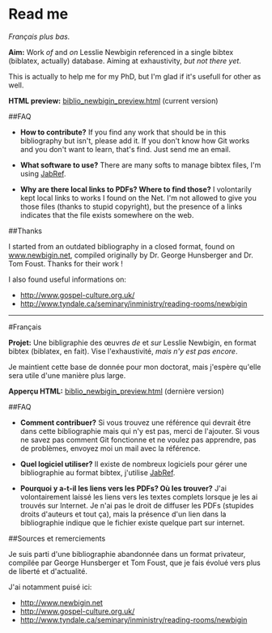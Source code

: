 # Read me
*Français plus bas.*

**Aim:** Work *of* and *on* Lesslie Newbigin referenced in a single bibtex (biblatex, actually) database.
Aiming at exhaustivity, *but not there yet*.

This is actually to help me for my PhD, but I'm glad if it's usefull for other as well.

**HTML preview:** [biblio_newbigin_preview.html](http://htmlpreview.github.io/?https://raw.github.com/olivierkes/newbigin/master/biblio_newbigin_preview.html) (current version)

##FAQ

+ **How to contribute?** If you find any work that should be in this bibliography but isn't, please add it. If you don't know how Git works and you don't want to learn, that's find. Just send me an email.

+ **What software to use?** There are many softs to manage bibtex files, I'm using [JabRef](http://jabref.sourceforge.net/).

+ **Why are there local links to PDFs? Where to find those?** I volontarily kept local links to works I found on the Net. I'm not allowed to give you those files (thanks to stupid copyright), but the presence of a links indicates that the file exists somewhere on the web.


##Thanks

I started from an outdated bibliography in a closed format, found on www.newbigin.net, compiled originally by Dr. George Hunsberger and Dr. Tom Foust. Thanks for their work !

I also found useful informations on:

+ http://www.gospel-culture.org.uk/
+ http://www.tyndale.ca/seminary/inministry/reading-rooms/newbigin

-----

#Français

**Projet:** Une bibligraphie des œuvres *de* et *sur* Lesslie Newbigin, en format bibtex (biblatex, en fait).
Vise l'exhaustivité, *mais n'y est pas encore*.

Je maintient cette base de donnée pour mon doctorat, mais j'espère qu'elle sera utile d'une manière plus large.

**Apperçu HTML:** [biblio_newbigin_preview.html](http://htmlpreview.github.io/?https://raw.github.com/olivierkes/newbigin/master/biblio_newbigin_preview.html) (dernière version)

##FAQ

+ **Comment contribuer?** Si vous trouvez une référence qui devrait être dans cette bibliographie mais qui n'y est pas, merci de l'ajouter. Si vous ne savez pas comment Git fonctionne et ne voulez pas apprendre, pas de problèmes, envoyez moi un mail avec la référence.

+ **Quel logiciel utiliser?** Il existe de nombreux logiciels pour gérer une bibliographie au format bibtex, j'utilise [JabRef](http://jabref.sourceforge.net/).

+ **Pourquoi y a-t-il les liens vers les PDFs? Où les trouver?** J'ai volontairement laissé les liens vers les textes complets lorsque je les ai trouvés sur Internet. Je n'ai pas le droit de diffuser les PDFs (stupides droits d'auteurs et tout ça), mais la présence d'un lien dans la bibliographie indique que le fichier existe quelque part sur internet.

##Sources et remerciements

Je suis parti d'une bibliographie abandonnée dans un format privateur, compilée par George Hunsberger et Tom Foust, que je fais évolué vers plus de liberté et d'actualité.

J'ai notamment puisé ici:

+ http://www.newbigin.net
+ http://www.gospel-culture.org.uk/
+ http://www.tyndale.ca/seminary/inministry/reading-rooms/newbigin 
